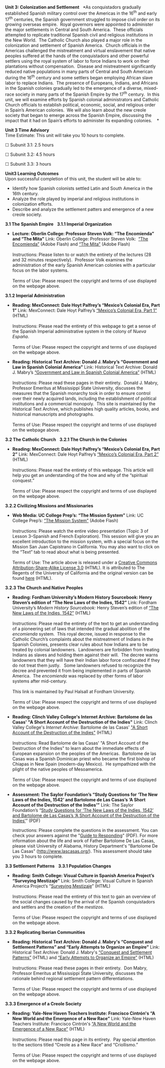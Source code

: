 **Unit 3: Colonization and Settlement** <span id="3"></span> 
*As conquistadors gradually established Spanish military control over
the Americas in the 16<sup>th</sup> and early 17<sup>th</sup> centuries,
the Spanish government struggled to impose civil order on its growing
overseas empire.  Royal governors were appointed to administer the major
settlements in Central and South America.  These officials attempted to
replicate traditional Spanish civil and religious institutions in the
New World.  The Catholic Church also played a major role in the
colonization and settlement of Spanish America.  Church officials in the
Americas challenged the mistreatment and virtual enslavement that native
peoples suffered at the hands of the conquistadors and other powerful
settlers using the royal system of labor to force Indians to work on
their plantations without compensation.  Disease and mistreatment
significantly reduced native populations in many parts of Central and
South American during the 16<sup>th</sup> century and some settlers
began employing African slave labor to replace Indians.  The presence of
Europeans, Indians, and Africans in the Spanish colonies gradually led
to the emergence of a diverse, mixed-race society in many parts of the
Spanish Empire by the 17<sup>th</sup> century.  In this unit, we will
examine efforts by Spanish colonial administrators and Catholic Church
officials to establish political, economic, social, and religious order
in Spain’s American colonies.  We will also learn about the new creole
society that began to emerge across the Spanish Empire, discussing the
impact that it had on Spain’s efforts to administer its expanding
colonies.    *

**Unit 3 Time Advisory**  
Time Estimate: This unit will take you 10 hours to complete.  
  
 ☐ Subunit 3.1: 2.5 hours  
  
 ☐ Subunit 3.2: 4.5 hours  
  
 ☐ Subunit 3.3: 3 hours

**Unit3 Learning Outcomes**  
Upon successful completion of this unit, the student will be able to:
-   Identify how Spanish colonists settled Latin and South America in
    the 16th century.
-   Analyze the role played by imperial and religious institutions in
    colonization efforts.
-   Describe and analyze the settlement patters and emergence of a new
    creole society. 

**3.1 The Spanish Empire** <span id="3.1"></span> 
**3.1.1 Imperial Organization** <span id="3.1.1"></span> 
-   **Lecture: Oberlin College: Professor Steven Volk: “The Encomienda”
    and “The Mita”**
    Link: Oberlin College: Professor Steven Volk:  [“The
    Encomienda”](http://vimeo.com/7305719) (Adobe Flash) and [“The
    Mita”](http://vimeo.com/7361055) (Adobe Flash)  
        
     Instructions: Please listen to or watch the entirety of the
    lectures (28 and 32 minutes respectively).  Professor Volk examines
    the administration of the early Spanish American colonies with a
    particular focus on the labor systems.  
        
     Terms of Use: Please respect the copyright and terms of use
    displayed on the webpage above.

**3.1.2 Imperial Administration** <span id="3.1.2"></span> 
-   **Reading: MexConnect: Dale Hoyt Palfrey’s “Mexico’s Colonial Era,
    Part 1”**
    Link: MexConnect: Dale Hoyt Palfrey’s [“Mexico’s Colonial Era, Part
    1”](http://www.mexconnect.com/articles/1563-mexico-s-colonial-era-part-i)
    (HTML)  
        
     Instructions: Please read the entirety of this webpage to get a
    sense of the Spanish Imperial administrative system in the colony of
    *Nueva España*.  
        
     Terms of Use: Please respect the copyright and terms of use
    displayed on the webpage above.

-   **Reading: Historical Text Archive: Donald J. Mabry’s “Government
    and Law in Spanish Colonial America”**
    Link: Historical Text Archive: Donald J. Mabry’s [“Government and
    Law in Spanish Colonial
    America”](http://historicaltextarchive.com/sections.php?action=read&artid=296)
    (HTML)  
        
     Instructions: Please read these pages in their entirety.  Donald J.
    Mabry, Professor Emeritus at Mississippi State University, discusses
    the measures that the Spanish monarchy took in order to ensure
    control over their newly acquired lands, including the establishment
    of political institutions and a commercial monopoly.  This site is
    maintained by the Historical Text Archive, which publishes high
    quality articles, books, and historical manuscripts and
    photographs.  
        
     Terms of Use: Please respect the copyright and terms of use
    displayed on the webpage above.

**3.2 The Catholic Church** <span id="3.2"></span> 
**3.2.1 The Church in the Colonies** <span id="3.2.1"></span> 
-   **Reading: MexConnect: Dale Hoyt Palfrey’s “Mexico’s Colonial Era,
    Part 2”**
    Link: MexConnect: Dale Hoyt Palfrey’s [“Mexico’s Colonial Era, Part
    2”](http://www.mexconnect.com/articles/1562-mexico-s-colonial-era-part-2)
    (HTML)  
        
     Instructions: Please read the entirety of this webpage. This
    article will help you get an understanding of the how and why of the
    “spiritual conquest.”  
        
     Terms of Use: Please respect the copyright and terms of use
    displayed on the webpage above.

**3.2.2 Civilizing Missions and Missionaries** <span id="3.2.2"></span> 
-   **Web Media: UC College Prep’s: “The Mission System”**
    Link: UC College Prep’s: [“The Mission
    System”](http://uccpbank.k12hsn.org/courses/APUSHistoryI/course%20files/multimedia/lesson03/lessonp_uccp_ap.html)
    (Adobe Flash)  
        
     Instructions: Please watch the entire video presentation (Topic 3
    of Lesson 3–Spanish and French Exploration). This session will give
    you an excellent introduction to the mission system, with a special
    focus on the Mission San Juan Capistrano in California. You may also
    want to click on the “Text” tab to read about what is being
    presented.  
        
     Terms of Use: The article above is released under a [Creative
    Commons Attribution-Share-Alike License
    3.0](http://creativecommons.org/licenses/by-sa/3.0/) (HTML). It is
    attributed to The Regents of the University of California and the
    original version can be found
    [here](http://uccpbank.k12hsn.org/courses/APUSHistoryI/course%20files/multimedia/lesson03/lessonp_uccp_ap.html)
    (HTML). 

**3.2.3 The Church and Native Peoples** <span id="3.2.3"></span> 
-   **Reading: Fordham University’s Modern History Sourcebook: Henry
    Steven’s edition of “The New Laws of the Indies, 1542”**
    Link: Fordham University’s *Modern History Sourcebook:* Henry
    Steven’s edition of [“The New Laws of the Indies,
    1542”](http://www.fordham.edu/halsall/mod/1542newlawsindies.html)
    (HTML)  
        
     Instructions: Please read the entirety of the text to get an
    understanding of a pioneering set of laws that intended the gradual
    abolition of the *encomienda* system.  This royal decree, issued in
    response to the Catholic Church’s complaints about the mistreatment
    of Indians in the Spanish Colonies, presents clear rules about how
    Indians are to be treated by colonial landowners.  Landowners are
    forbidden from treating Indians as slaves and holding them against
    their will.  The decree warns landowners that they will have their
    Indian labor force confiscated if they do not treat them justly.  
    Some landowners refused to recognize the decree and prevented it
    from being implemented in parts of Spanish America.  The
    *encomienda* was replaced by other forms of labor systems after
    mid-century.  
        
     This link is maintained by Paul Halsall at Fordham University.  
        
     Terms of Use: Please respect the copyright and terms of use
    displayed on the webpage above.

-   **Reading: Clinch Valley College's Internet Archive: Bartolome de
    las Casas' "A Short Account of the Destruction of the Indies"**
    Link: Clinch Valley College's *Internet Archive*: Bartolome de las
    Casas' ["A Short Account of the Destruction of the
    Indies"](http://web.archive.org/web/19980116133031/http:/pluto.clinch.edu/history/wciv2/civ2ref/casas.htm) (HTML)  
        
     Instructions: Read Bartolome de las Casas' "A Short Account of the
    Destruction of the Indies" to learn about the immediate effects of
    European expansion on the peoples of the Americas.  Bartolome de las
    Casas was a Spanish Dominican priest who became the first bishop of
    Chiapas in New Spain (modern-day Mexico).  He sympathized with the
    plight of the native peoples of Mesoamerica.  
        
     Terms of Use: Please respect the copyright and terms of use
    displayed on the webpage above.

-   **Assessment: The Saylor Foundation’s “Study Questions for ‘The New
    Laws of the Indies, 1542’ and Bartolome de Las Casas’s ‘A Short
    Account of the Destruction of the Indies’”**
    Link: The Saylor Foundation’s “[Study Questions for ‘The New Laws of
    the Indies, 1542’ and Bartolome de Las Casas’s ‘A Short Account of
    the Destruction of the
    Indies’](https://resources.saylor.org/archived/wp-content/uploads/2012/04/HIST221-OC-NewLaws1542-FINAL.pdf)”
    (PDF)  
      
     Instructions: Please complete the questions in the assessment. You
    can check your answers against the "[Guide to
    Responding](https://resources.saylor.org/archived/wp-content/uploads/2012/04/HIST221-OC-NewLaws1542-GTR-FINAL.pdf)"
    (PDF). For more information about the life and work of Father
    Bartolome De Las Casas, please visit University of Alabama, History
    Department's "Bartolome De Las Casas" (http://www.lascasas.org/).
    This assessment should take you 3 hours to complete.

**3.3 Settlement Patterns** <span id="3.3"></span> 
**3.3.1 Population Changes** <span id="3.3.1"></span> 
-   **Reading: Smith College: Visual Culture in Spanish America
    Project’s “Surveying Mestizaje”**
    Link: Smith College: Visual Culture in Spanish America Project’s
    “[Surveying
    Mestizaje](http://www.smith.edu/vistas/vistas_web/units/surv_mestizaje.htm)”
    (HTML)  
        
     Instructions: Please read the entirety of this text to gain an
    overview of the social changes caused by the arrival of the Spanish
    conquistadors and settlers and the creation of the *mestizos*.  
        
     Terms of Use: Please respect the copyright and terms of use
    displayed on the webpage above.

**3.3.2 Replicating Iberian Communities** <span id="3.3.2"></span> 
-   **Reading: Historical Text Archive: Donald J. Mabry's “Conquest and
    Settlement Patterns” and “Early Attempts to Organize an Empire”**
    Link: Historical Text Archive: Donald J. Mabry's [“Conquest and
    Settlement
    Patterns”](http://historicaltextarchive.com/sections.php?action=read&artid=320)
    (HTML) and [“Early Attempts to Organize an
    Empire”](http://historicaltextarchive.com/sections.php?action=read&artid=316)
    (HTML)  
        
     Instructions: Please read these pages in their entirety.  Don
    Mabry, Professor Emeritus at Mississippi State University, discusses
    the rationale behind regional settlement pattern differentiations.  
        
     Terms of Use: Please respect the copyright and terms of use
    displayed on the webpage above.

**3.3.3 Emergence of a Creole Society** <span id="3.3.3"></span> 
-   **Reading: Yale-New Haven Teachers Institute: Francisco Cintrón's “A
    New World and the Emergence of a New Race”**
    Link: Yale-New Haven Teachers Institute: Francisco Cintrón's [“A New
    World and the Emergence of a New
    Race”](http://www.yale.edu/ynhti/curriculum/units/1986/2/86.02.04.x.html)
    (HTML)  
        
     Instructions: Please read this page in its entirety.  Pay special
    attention to the sections titled “Creole as a New Race” and
    “Criollismo.”  
        
     Terms of Use: Please respect the copyright and terms of use
    displayed on the webpage above.


